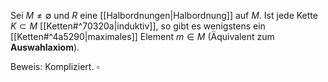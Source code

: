Sei $M \neq \emptyset$  und $R$ eine [[Halbordnungen|Halbordnung]] auf $M$. Ist jede Kette $K \subset M$ [[Ketten#^70320a|induktiv]], so gibt es wenigstens ein [[Ketten#^4a5290|maximales]] Element $m \in M$ (Äquivalent zum **Auswahlaxiom**).

Beweis:
	Kompliziert. $\square$ 
